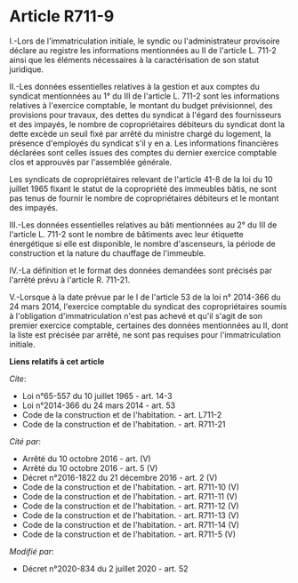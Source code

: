 # Article R711-9

I.-Lors de l'immatriculation initiale, le syndic ou l'administrateur provisoire déclare au registre les informations
mentionnées au II de l'article L. 711-2 ainsi que les éléments nécessaires à la caractérisation de son statut juridique.

II.-Les données essentielles relatives à la gestion et aux comptes du syndicat mentionnées au 1° du III de l'article L. 711-2
sont les informations relatives à l'exercice comptable, le montant du budget prévisionnel, des provisions pour travaux, des
dettes du syndicat à l'égard des fournisseurs et des impayés, le nombre de copropriétaires débiteurs du syndicat dont la
dette excède un seuil fixé par arrêté du ministre chargé du logement, la présence d'employés du syndicat s'il y en a. Les
informations financières déclarées sont celles issues des comptes du dernier exercice comptable clos et approuvés par
l'assemblée générale.

Les syndicats de copropriétaires relevant de l'article 41-8 de la loi du 10 juillet 1965 fixant le statut de la copropriété
des immeubles bâtis, ne sont pas tenus de fournir le nombre de copropriétaires débiteurs et le montant des impayés.

III.-Les données essentielles relatives au bâti mentionnées au 2° du III de l'article L. 711-2 sont le nombre de bâtiments
avec leur étiquette énergétique si elle est disponible, le nombre d'ascenseurs, la période de construction et la nature du
chauffage de l'immeuble.

IV.-La définition et le format des données demandées sont précisés par l'arrêté prévu à l'article R. 711-21.

V.-Lorsque à la date prévue par le I de l'article 53 de la loi n° 2014-366 du 24 mars 2014, l'exercice comptable du syndicat
des copropriétaires soumis à l'obligation d'immatriculation n'est pas achevé et qu'il s'agit de son premier exercice
comptable, certaines des données mentionnées au II, dont la liste est précisée par arrêté, ne sont pas requises pour
l'immatriculation initiale.

**Liens relatifs à cet article**

_Cite_:

  - Loi n°65-557 du 10 juillet 1965 - art. 14-3
  - Loi n°2014-366 du 24 mars 2014 - art. 53
  - Code de la construction et de l'habitation. - art. L711-2
  - Code de la construction et de l'habitation. - art. R711-21

_Cité par_:

  - Arrêté du 10 octobre 2016 - art. (V)
  - Arrêté du 10 octobre 2016 - art. 5 (V)
  - Décret n°2016-1822 du 21 décembre 2016 - art. 2 (V)
  - Code de la construction et de l'habitation. - art. R711-10 (V)
  - Code de la construction et de l'habitation. - art. R711-11 (V)
  - Code de la construction et de l'habitation. - art. R711-12 (V)
  - Code de la construction et de l'habitation. - art. R711-13 (V)
  - Code de la construction et de l'habitation. - art. R711-14 (V)
  - Code de la construction et de l'habitation. - art. R711-5 (V)

_Modifié par_:

  - Décret n°2020-834 du 2 juillet 2020 - art. 52

